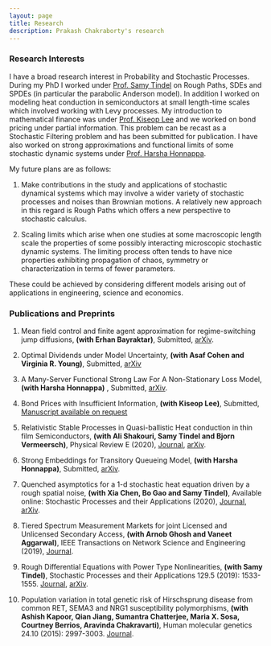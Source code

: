 ```yaml
---
layout: page
title: Research
description: Prakash Chakraborty's research
---
```


<h3>Research Interests</h3>

 I have a broad research interest in Probability and Stochastic Processes. During my PhD I worked under <a href="https://www.math.purdue.edu/~stindel/">Prof. Samy Tindel</a> on Rough Paths, SDEs and SPDEs (in particular the parabolic Anderson model). In addition I worked on modeling heat conduction in semiconductors at small length-time scales which involved working with Levy processes. My introduction to mathematical finance was under <a href="https://www.stat.purdue.edu/~kiseop/">Prof. Kiseop Lee</a> and we worked on bond pricing under partial information. This problem can be recast as a Stochastic Filtering problem and has been submitted for publication. I have also worked on strong approximations and functional limits of some stochastic dynamic systems under <a href="https://engineering.purdue.edu/SSL/about">Prof. Harsha Honnappa</a>.

My future plans are as follows:

1. Make contributions in the study and applications of stochastic dynamical systems which may involve a wider variety of stochastic processes and noises than Brownian motions. A relatively new approach in this regard is Rough Paths which offers a new perspective to stochastic calculus.

2. Scaling limits which arise when one studies at some macroscopic length scale the properties of some possibly interacting microscopic stochastic dynamic systems. The limiting process often tends to have nice properties exhibiting propagation of chaos, symmetry or characterization in terms of fewer parameters. 

These could be achieved by considering different models arising out of applications in engineering, science and economics. 

<h3>Publications and Preprints</h3>

1. Mean field control and finite agent approximation for regime-switching jump diffusions, **(with Erhan Bayraktar)**, Submitted, <a href="https://arxiv.org/abs/2109.09134">arXiv</a>. 

2. Optimal Dividends under Model Uncertainty, **(with Asaf Cohen and Virginia R. Young)**, Submitted, <a href="https://arxiv.org/abs/2109.09137">arXiv</a>

3. A Many-Server Functional Strong Law For A Non-Stationary Loss Model, **(with Harsha Honnappa)** , Submitted, <a href="https://arxiv.org/abs/1912.13067">arXiv</a>.

4. Bond Prices with Insufficient Information, **(with Kiseop Lee)**, Submitted, <a href="mailto:chakra15@purdue.edu">Manuscript available on request</a>

5. Relativistic Stable Processes in Quasi-ballistic Heat conduction in thin film Semiconductors, **(with Ali Shakouri, Samy Tindel and Bjorn Vermeersch)**, Physical Review E (2020), <a href="https://doi.org/10.1103/PhysRevE.101.042110">Journal</a>, <a href="https://arxiv.org/abs/1907.12676">arXiv</a>. 

6. Strong Embeddings for Transitory Queueing Model, **(with Harsha Honnappa)**, Submitted, 
<a href="https://arxiv.org/abs/1906.06740">arXiv</a>.

7. Quenched asymptotics for a 1-d stochastic heat equation driven by a rough spatial noise, **(with Xia Chen,  Bo Gao and Samy Tindel)**, 
Available online: Stochastic Processes and their Applications (2020), <a href="https://doi.org/10.1016/j.spa.2020.06.007">Journal</a>, <a href="https://arxiv.org/abs/1810.04212">arXiv</a>. 

8. Tiered Spectrum Measurement Markets for  joint Licensed and Unlicensed Secondary Access, **(with Arnob Ghosh and Vaneet Aggarwal)**, IEEE Transactions on Network Science and Engineering (2019), <a href="https://doi.org/10.1109/TNSE.2019.2921782">Journal</a>. 

9. Rough Differential Equations with Power Type Nonlinearities, **(with Samy Tindel)**, Stochastic Processes and their Applications 129.5 (2019): 1533-1555. <a href="https://doi.org/10.1016/j.spa.2018.05.010">Journal</a>, <a href="https://arxiv.org/abs/1708.04659">arXiv</a>. 

10. Population variation in total genetic risk of Hirschsprung disease from common RET, SEMA3 and NRG1 susceptibility polymorphisms, **(with Ashish Kapoor, Qian Jiang, Sumantra Chatterjee, Maria X. Sosa, Courtney Berrios, Aravinda Chakravarti)**, Human molecular genetics 24.10 (2015): 2997-3003. <a href="https://doi.org/10.1093/hmg/ddv051">Journal</a>.



<!-- [click here for the most recent version of the paper]({{ BASE_PATH}}/pages/working_papers/sample-working-paper.pdf) -->


<!-- Note: this is how to write a comment in HTML. Everything in here won't show up on your webpage.-->

<!--
To increase the size of the title, use fewer # in front of the paper title.
To decrease the size of the title, use more #. 
To remove the italics, remove the * before and after the description
To remove the underline from the title, remove the <u> tags (<u> and </u>)
-->
